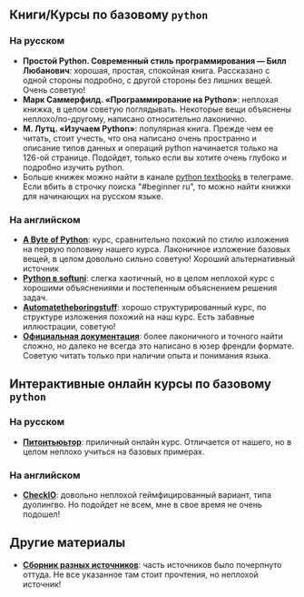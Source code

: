 ## Книги/Курсы по базовому `python`
### На русском
- **Простой Python. Современный стиль программирования — Билл Любанович**: хорошая, простая, спокойная книга. Рассказано с одной стороны подробно, с другой стороны без лишних вещей. Очень советую!
- **Марк Саммерфилд. «Программирование на Python»**: неплохая книжка, в целом советую поглядывать. Некоторые вещи объяснены неплохо/по-другому, написано относительно лаконично.
- **М. Лутц. «Изучаем Python»**: популярная книга. Прежде чем ее читать, стоит учесть, что она написано очень пространно и описание типов данных и операций python начинается только на 126-ой странице.
Подойдет, только если вы хотите очень глубоко и подробно изучить python.
- Больше книжек можно найти в канале [python textbooks](https://t.me/python_textbooks) в телеграме. Если вбить в строчку поиска "#beginner ru", то можно найти книжки для начинающих на русском языке.

### На английском
- [**A Byte of Python**](https://python.swaroopch.com/): курс, сравнительно похожий по стилю изложения на первую половину нашего курса. Лаконичное изложение базовых вещей, в целом довольно сильно советую! Хороший альтернативный источник
- [**Python в softuni**](https://python-book.softuni.org/): слегка хаотичный, но в целом неплохой курс с хорошими объяснениями и постепенным объяснением решения задач.
- [**Automatetheboringstuff**](https://automatetheboringstuff.com/): хорошо структурированный курс, по структуре изложения похожий на наш курс. Есть забавные иллюстрации, советую!
- [**Официальная документация**](https://docs.python.org/3/tutorial/): более лаконичного и точного найти сложно, но далеко не всегда это написано в юзер френдли формате. Советую читать только при наличии опыта и понимания языка.

## Интерактивные онлайн курсы по базовому `python`
### На русском
- [**Питонтьюьтор**](https://pythontutor.ru/): приличный онлайн курс. Отличается от нашего, но в целом неплохо учиться на базовых примерах.
### На английском
- [**CheckIO**](https://py.checkio.org/): довольно неплохой геймфицированный вариант, типа дуолингво. Но подойдет не всем, мне в свое время не очень подошел!

## Другие материалы
- [**Сборник разных источников**](https://github.com/ru-python-beginners/faq/blob/master/README.md): часть источников было почерпнуто оттуда. Не все указанное там стоит прочтения, но неплохой источник!
